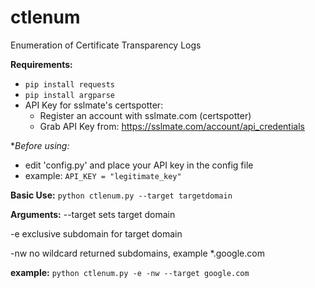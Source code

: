 # ctlenum
Enumeration of Certificate Transparency Logs

**Requirements:**

  - ```pip install requests```
  - ```pip install argparse```
  - API Key for sslmate's certspotter:
    - Register an account with sslmate.com (certspotter)
    - Grab API Key from: https://sslmate.com/account/api_credentials

**Before using:*
  - edit 'config.py' and place your API key in the config file
  - example: ```API_KEY = "legitimate_key"```

**Basic Use:**
```python ctlenum.py --target targetdomain```

**Arguments:**
 --target sets target domain
 
 -e exclusive subdomain for target domain
 
 -nw no wildcard returned subdomains, example *.google.com

**example:**
   ```python ctlenum.py -e -nw --target google.com```
   
